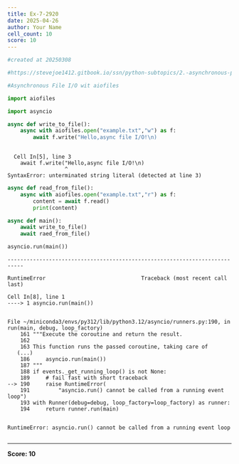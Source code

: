 ```yaml
---
title: Ex-7-2920
date: 2025-04-26
author: Your Name
cell_count: 10
score: 10
---
```


```python
#created at 20250308
```


```python
#https://stevejoe1412.gitbook.io/ssn/python-subtopics/2.-asynchronous-programming
```


```python
#Asynchronous File I/O wit aiofiles
```


```python
import aiofiles
```


```python
import asyncio
```


```python
async def write_to_file():
    async with aiofiles.open("example.txt","w") as f:
        await f.write("Hello,async file I/O!\n)
    
```


      Cell In[5], line 3
        await f.write("Hello,async file I/O!\n)
                      ^
    SyntaxError: unterminated string literal (detected at line 3)




```python
async def read_from_file():
    async with aiofiles.open("example.txt","r") as f:
        content = await f.read()
        print(content)
```


```python
async def main():
    await write_to_file()
    await raed_from_file()
```


```python
asyncio.run(main())
```


    ---------------------------------------------------------------------------

    RuntimeError                              Traceback (most recent call last)

    Cell In[8], line 1
    ----> 1 asyncio.run(main())


    File ~/miniconda3/envs/py312/lib/python3.12/asyncio/runners.py:190, in run(main, debug, loop_factory)
        161 """Execute the coroutine and return the result.
        162 
        163 This function runs the passed coroutine, taking care of
       (...)
        186     asyncio.run(main())
        187 """
        188 if events._get_running_loop() is not None:
        189     # fail fast with short traceback
    --> 190     raise RuntimeError(
        191         "asyncio.run() cannot be called from a running event loop")
        193 with Runner(debug=debug, loop_factory=loop_factory) as runner:
        194     return runner.run(main)


    RuntimeError: asyncio.run() cannot be called from a running event loop



```python

```


---
**Score: 10**